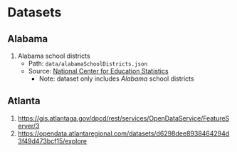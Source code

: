 # Datasets

## Alabama
1. Alabama school districts
    * Path: `data/alabamaSchoolDistricts.json`
    * Source: [National Center for Education Statistics](https://data-nces.opendata.arcgis.com/search?groupIds=6fa82692c79042a8b0e6dd222001a41b)
        * Note: dataset only includes *Alabama* school districts

## Atlanta
1. https://gis.atlantaga.gov/dpcd/rest/services/OpenDataService/FeatureServer/3
2. https://opendata.atlantaregional.com/datasets/d6298dee8938464294d3f49d473bcf15/explore
